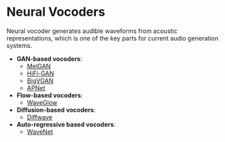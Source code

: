 # Neural Vocoders
Neural vocoder generates audible waveforms from acoustic representations, which is one of the key parts for current audio generation systems.

- **GAN-based vocoders**:
  - [MelGAN](https://arxiv.org/abs/1910.06711)
  - [HiFi-GAN](https://arxiv.org/abs/2010.05646)
  - [BigVGAN](https://arxiv.org/abs/2206.04658)
  - [APNet](https://arxiv.org/abs/2305.07952)
- **Flow-based vocoders**:
  - [WaveGlow](https://arxiv.org/abs/1811.00002)
- **Diffusion-based vocoders**:
  - [Diffwave](https://arxiv.org/abs/2009.09761)
- **Auto-regressive based vocoders**:
  - [WaveNet](https://arxiv.org/abs/1609.03499)

